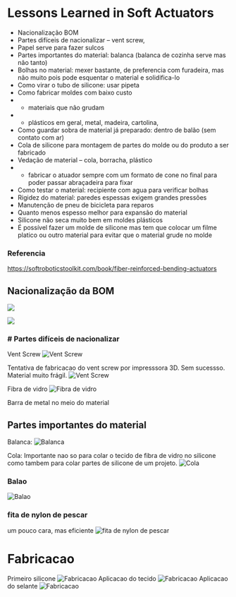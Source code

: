 # Lessons Learned in Soft Actuators

* Nacionalização BOM
* Partes difíceis de nacionalizar – vent screw, 
* Papel serve para fazer sulcos 
* Partes importantes do material: balanca (balanca de cozinha serve mas não tanto) 	
* Bolhas no material: mexer bastante, de preferencia com furadeira, mas não muito pois pode esquentar o material e solidifica-lo
* Como virar o tubo de silicone: usar pipeta 
* Como fabricar moldes com baixo custo
* 	- materiais que não grudam 
* 	- plásticos em geral, metal, madeira, cartolina, 
* Como guardar sobra de material já preparado: dentro de balão (sem contato com ar)
* Cola de silicone para montagem de partes do molde ou do produto a ser fabricado
* Vedação de material – cola, borracha, plástico
* 	- fabricar o atuador sempre com um formato de cone no final para poder passar abraçadeira para fixar 
* Como testar o material: recipiente com agua para verificar bolhas 
* Rigidez do material: paredes espessas exigem grandes pressões 
* Manutenção de pneu de bicicleta para reparos 
* Quanto menos espesso melhor para expansão do material 
* Silicone não seca muito bem em moldes plásticos 
* É possível fazer um molde de silicone mas tem que colocar um filme platico ou outro material para evitar que o material grude no molde 

### Referencia
https://softroboticstoolkit.com/book/fiber-reinforced-bending-actuators

## Nacionalização da BOM

![](https://github.com/senderrocha/senderr/blob/master/file/tabela%20bom.png)

![](https://github.com/senderrocha/senderr/blob/master/file/bom.png)

### # Partes difíceis de nacionalizar

Vent Screw
![Vent Screw](https://github.com/senderrocha/senderr/blob/master/file/vent%20screw.jpeg)

Tentativa de fabricacao do vent screw por impresssora 3D. Sem sucessso. Material muito frágil. 
![Vent Screw](https://github.com/senderrocha/senderr/blob/master/file/D466B104-A9EB-4B74-B51A-C900EBC9B8F2.jpeg)

Fibra de vidro
![Fibra de vidro](https://github.com/senderrocha/senderr/blob/master/file/5C644AFE-E273-4EF5-9A27-67C8FBB402FC.jpeg)

Barra de metal no meio do material


## Partes importantes do material

Balanca:
![Balanca](https://github.com/senderrocha/senderr/blob/master/file/147A2E91-A048-46A8-A7CD-3EBD4F6244C0.jpeg)

Cola: 
Importante nao so para colar o tecido de fibra de vidro no silicone como tambem para colar partes de silicone de um projeto. 
![Cola](https://github.com/senderrocha/senderr/blob/master/file/BD23E245-254C-4406-B2D3-B898A2168108.jpeg)


### Balao
![Balao](https://github.com/senderrocha/senderr/blob/master/file/F88359E5-A0B2-43A0-AB60-E7A8E24CA17E.jpeg)


### fita de nylon de pescar 
um pouco cara, mas eficiente
![fita de nylon de pescar](https://github.com/senderrocha/senderr/blob/master/file/F88359E5-A0B2-43A0-AB60-E7A8E24CA17E.jpeg)

# Fabricacao
Primeiro silicone 
![Fabricacao](https://github.com/senderrocha/senderr/blob/master/file/E5FB5B91-8B43-4942-B481-4AE49FEE40AE.jpeg)
Aplicacao do tecido 
![Fabricacao](https://github.com/senderrocha/senderr/blob/master/file/E062AEDA-1AE9-44E0-9681-30590529FBA8.jpeg)
Aplicacao do selante
![Fabricacao](https://github.com/senderrocha/senderr/blob/master/file/D7C09E12-A979-4779-9B45-B91B053AC8D9.jpeg)





